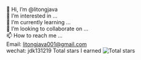 👋 Hi, I’m @litongjava  
👀 I’m interested in ...  
🌱 I’m currently learning ...  
💞️ I’m looking to collaborate on ...  
📫 How to reach me ...  
Email: litongjava001@gmail.com  
wechat: jdk131219
Total stars I earned ![Total stars](https://img.shields.io/github/stars/litongjava?affiliations=OWNER%2CCOLLABORATOR)  


<!---
litongjava/litongjava is a ✨ special ✨ repository because its `README.md` (this file) appears on your GitHub profile.
You can click the Preview link to take a look at your changes.
